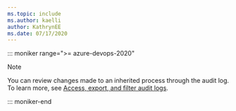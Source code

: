```yaml
---
ms.topic: include
ms.author: kaelli
author: KathrynEE
ms.date: 07/17/2020
---
```



::: moniker range=">= azure-devops-2020"

> [!NOTE]  
> You can review changes made to an inherited process through the audit log. To learn more, see [Access, export, and filter audit logs](../../audit/azure-devops-auditing.md).  


::: moniker-end